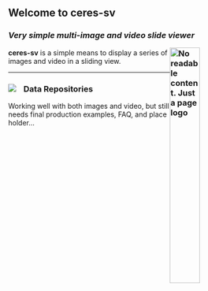 ## Welcome to ceres-sv

### *Very simple multi-image and video slide viewer*<div id="logo-container"><img id="logo-default" title="No readable content. Just a page logo" class="img-logo" align="right" src="https://ceresbakalite.github.io/ceres-sv/images/CSV-02/Logo01.png"></div>

**ceres-sv** is a simple means to display a series of images and video in a sliding view.  

<!-- <iframe class="frame-container" title="document place holder" src="https://ceresbakalite.github.io/ceres-sv/repos/markdown/csvTest01.html"></iframe> -->

***

### Data Repositories <img class="img-pointer" src="https://ceresbakalite.github.io/ceres-sv/images/CSVPeriscope.png">

Working well with both images and video, but still needs final production examples, FAQ, and place holder...

<br>

[read more]: https://github.com/jbtule
[@jbtule]: https://gist.github.com/jbtule/4336842
[@ceresbakalite]: https://github.com/ceresbakalite

<style>
.img-pointer {
  max-width: 100%;
  vertical-align:bottom;
  float:left;
  margin: 0px 15px 0px 0px;
}

.img-logo {
  width: 35%;
  opacity: 0.999;
  margin: 15px 0px 15px 0px;
  position: relative;
  z-index: -1;
}
</style>

